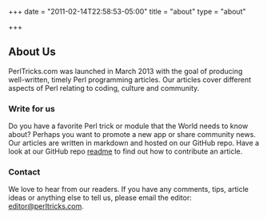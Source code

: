 +++
date = "2011-02-14T22:58:53-05:00"
title = "about"
type = "about"

+++

## About Us

PerlTricks.com was launched in March 2013 with the goal of producing well-written, timely Perl programming articles. Our articles cover different aspects of Perl relating to coding, culture and community.

### Write for us
Do you have a favorite Perl trick or module that the World needs to know about? Perhaps you want to promote a new app or share community news. Our articles are written in markdown and hosted on our GitHub repo. Have a look at our GitHub repo [readme](https://github.com/dnmfarrell/perltricks-static) to find out how to contribute an article.

### Contact
We love to hear from our readers. If you have any comments, tips, article ideas or anything else to tell us, please email the editor: editor@perltricks.com.

